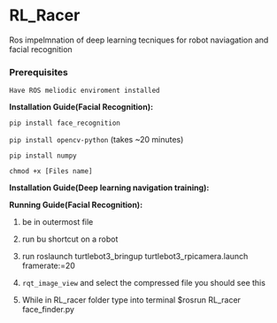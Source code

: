 # RL_Racer

Ros impelmnation of deep learning tecniques for robot naviagation and facial recognition

### Prerequisites

`Have ROS meliodic enviroment installed` 


**Installation Guide(Facial Recognition):**

`pip install face_recognition` 

`pip install opencv-python` (takes ~20 minutes)

`pip install numpy` 

`chmod +x [Files name]` 

**Installation Guide(Deep learning navigation training):**


**Running Guide(Facial Recognition):**

1. be in outermost file

2. run bu shortcut on a robot

3. run roslaunch turtlebot3_bringup turtlebot3_rpicamera.launch framerate:=20 

4. `rqt_image_view` and select the compressed file you should see this

5. While in RL_racer folder type into terminal $rosrun RL_racer face_finder.py

